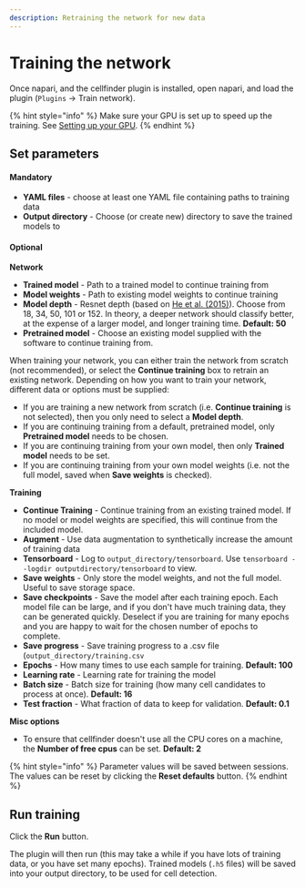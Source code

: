 ```yaml
---
description: Retraining the network for new data
---
```


# Training the network

Once napari, and the cellfinder plugin is installed, open napari, and load the plugin (`Plugins` -> Train network).

{% hint style="info" %}
Make sure your GPU is set up to speed up the training. See [Setting up your GPU](../../cellfinder/installation/using-gpu.md).
{% endhint %}

## Set parameters

#### **Mandatory**

* **YAML files** - choose at least one YAML file containing paths to training data
* **Output directory** - Choose (or create new) directory to save the trained models to

#### **Optional**

**Network**&#x20;

* **Trained model** - Path to a trained model to continue training from
* **Model weights** -  Path to existing model weights to continue training
* **Model depth** - Resnet depth (based on [He et al. (2015)](https://arxiv.org/abs/1512.03385)). Choose from 18, 34, 50, 101 or 152. In theory, a deeper network should classify better, at the expense of a larger model, and longer training time. **Default: 50**
* **Pretrained model** - Choose an existing model supplied with the software to continue training from.

When training your network, you can either train the network from scratch (not recommended), or select the **Continue training** box to retrain an existing network. Depending on how you want to train your network, different data or options must be supplied:

* If you are training a new network from scratch (i.e. **Continue training** is not selected), then you only need to select a **Model depth**.
* If you are continuing training from a default, pretrained model, only **Pretrained model** needs to be chosen.
* If you are continuing training from your own model, then only **Trained model** needs to be set.
* If you are continuing training from your own model weights (i.e. not the full model, saved when **Save weights** is checked).

**Training**

* **Continue Training** - Continue training from an existing trained model. If no model or model weights are specified, this will continue from the included model.
* **Augment** - Use data augmentation to synthetically increase the amount of training data
* **Tensorboard** - Log to `output_directory/tensorboard`. Use `tensorboard --logdir outputdirectory/tensorboard` to view.
* **Save weights** - Only store the model weights, and not the full model. Useful to save storage space.
* **Save checkpoints** - Save the model after each training epoch. Each model file can be large, and if you don't have much training data, they can be generated quickly. Deselect if you are training for many epochs and you are happy to wait for the chosen number of epochs to complete.
* **Save progress** -  Save training progress to a .csv file (`output_directory/training.csv`
* **Epochs** - How many times to use each sample for training. **Default: 100**
* **Learning rate** - Learning rate for training the model
* **Batch size** - Batch size for training (how many cell candidates to process at once). **Default: 16**
* **Test fraction** - What fraction of data to keep for validation. **Default: 0.1**

**Misc options**

* To ensure that cellfinder doesn't use all the CPU cores on a machine, the **Number of free cpus** can be set. **Default: 2**

{% hint style="info" %}
Parameter values will be saved between sessions. The values can be reset by clicking the **Reset defaults** button.
{% endhint %}

## Run training

Click the **Run** button.&#x20;

The plugin will then run (this may take a while if you have lots of training data, or you have set many epochs). Trained models (`.h5` files) will be saved into your output directory, to be used for cell detection.&#x20;
